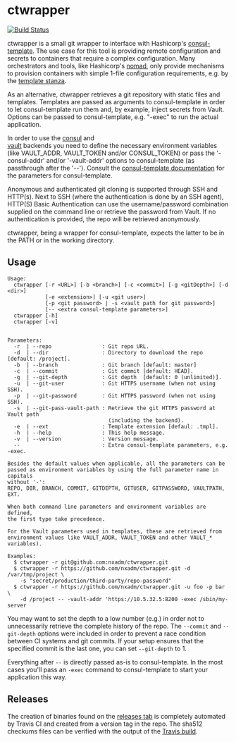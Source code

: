 # ctwrapper
[![Build Status](https://travis-ci.com/nxadm/ctwrapper.svg?token=3PQd6zsu83EBNA2LAEeq&branch=master)](https://travis-ci.com/nxadm/ctwrapper)

ctwrapper is a small git wrapper to interface with Hashicorp's
[consul-template](https://github.com/hashicorp/consul-template). The use case 
for this tool is providing remote configuration and secrets to containers that
require a complex configuration. Many orchestrators and tools, like 
Hashicorp's [nomad](https://github.com/hashicorp/nomad), only provide 
mechanisms to provision containers with simple 1-file configuration 
requirements, e.g. by the
[template stanza](https://www.nomadproject.io/docs/job-specification/template.html).

As an alternative, ctwrapper retrieves a git repository with static files and
templates. Templates are passed as arguments to consul-template in order to 
let consul-template run them and, by example, inject secrets from Vault. 
Options can be passed to consul-template, e.g. "-exec" to run the actual 
application.

In order to use the
[consul](https://github.com/hashicorp/consul) and    
[vault](https://github.com/hashicorp/vault) backends you need to define the necessary
environment variables (like VAULT_ADDR, VAULT_TOKEN and/or CONSUL_TOKEN) or pass the
'-consul-addr' and/or '-vault-addr' options to consul-template (as passthrough 
after the '--'). Consult the 
[consul-template documentation](https://github.com/hashicorp/consul-template) 
for the parameters for consul-template.

Anonymous and authenticated git cloning is supported through SSH and HTTP(s). 
Next to SSH (where the authentication is done by an SSH agent), HTTP(S) Basic 
Authentication can use the username/password combination supplied on the command
line or retrieve the password from Vault. If no authentication is provided, 
the repo will be retrieved anonymously.

ctwrapper, being a wrapper for consul-template, expects the latter to be in the
PATH or in the working directory.

## Usage

```
Usage:
  ctwrapper [-r <URL>] [-b <branch>] [-c <commit>] [-g <gitDepth>] [-d <dir>]
            [-e <extension>] [-u <git user>]
			[-p <git password> | -s <vault path for git password>]
            [-- <extra consul-template parameters>]
  ctwrapper [-h]
  ctwrapper [-v]


Parameters:
  -r  | --repo                : Git repo URL.
  -d  | --dir                 : Directory to download the repo [default: /project].
  -b  | --branch              : Git branch [default: master]
  -c  | --commit              : Git commit [default: HEAD].
  -g  | --git-depth           : Git depth  [default: 0 (unlimited)].
  -u  | --git-user            : Git HTTPS username (when not using SSH).
  -p  | --git-password        : Git HTTPS password (when not using SSH).
  -s  | --git-pass-vault-path : Retrieve the git HTTPS password at Vault path
                                (including the backend).
  -e  | --ext                 : Template extension [defaul: .tmpl].
  -h  | --help                : This help message.
  -v  | --version             : Version message.
  --                          : Extra consul-template parameters, e.g. -exec.

Besides the default values when applicable, all the parameters can be
passed as environment variables by using the full parameter name in capitals
without '-':
REPO, DIR, BRANCH, COMMIT, GITDEPTH, GITUSER, GITPASSWORD, VAULTPATH, EXT.

When both command line parameters and environment variables are defined,
the first type take precedence.

For the Vault parameters used in templates, these are retrieved from
environment values like VAULT_ADDR, VAULT_TOKEN and other VAULT_* variables).

Examples:                                                                       
  $ ctwrapper -r git@github.com:nxadm/ctwrapper.git       
  $ ctwrapper -r https://github.com/nxadm/ctwrapper.git -d /var/tmp/project \           
    -s "secret/production/third-party/repo-password"                            
  $ ctwrapper -r https://github.com/nxadm/ctwrapper.git -u foo -p bar \           
    -d /project -- -vault-addr 'https://10.5.32.5:8200 -exec /sbin/my-server
```

You may want to set the depth to a low number (e.g.) in order not to
unnecessarily retrieve the complete history of the repo. The `--commit` and
`--git-depth` options were included in order to prevent a race condition
between CI systems and git commits. If your setup ensures that the specified
commit is the last one, you can set `--git-depth` to 1.

Everything after `--` is directly passed as-is to consul-template. In the most
cases you'll pass an `-exec` command to consul-template to start your
application this way.

## Releases

The creation of binaries found on the
[releases tab](https://github.com/nxadm/ctwrapper/releases) is completely
automated by Travis CI and created from a version tag in the repo. The
sha512 checkums files can be verified with the output of the
[Travis build](https://travis-ci.com/nxadm/ctwrapper/branches).
